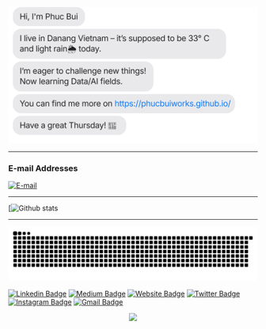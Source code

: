 [![message_svg](https://github.com/phucbuiworks/phucbuiworks/blob/master/chat.svg)](https://phucbuiworks.github.io/)

***
### E-mail Addresses

[![E-mail](https://img.shields.io/badge/Official-phucbuiworks@gmail.com-0C2E86?style=flat-square&logo=Gmail&logoColor=white)](mailto:phucbuiworks@gmail.com)

***

[![Github stats](https://github-readme-stats.vercel.app/api?username=phucbuiworks&show_icons=true&theme=dracula&hide=stars,issues)

***

[![snake svg](https://github.com/phucbuiworks/phucbuiworks/blob/output/github-contribution-grid-snake.svg)](https://github.com/phucbuiworks)

[![Linkedin Badge](https://img.shields.io/badge/-phucbui22-blue?style=flat&logo=Linkedin&logoColor=white&link=https://www.linkedin.com/in/phucbui22/)](https://www.linkedin.com/in/phucbui22/)
[![Medium Badge](https://img.shields.io/badge/-@jessicalim-000000?style=flat&labelColor=000000&logo=Medium&link=https://medium.com/@jessicalim)](https://medium.com/@jessicalim)
[![Website Badge](https://img.shields.io/badge/-phucbuiworks.github.io-47CCCC?style=flat&logo=Google-Chrome&logoColor=white&link=https://phucbuiworks.github.io/)](https://phucbuiworks.github.io/)
[![Twitter Badge](https://img.shields.io/badge/-@__jesslim-1ca0f1?style=flat&labelColor=1ca0f1&logo=twitter&logoColor=white&link=https://twitter.com/_jesslim)](https://twitter.com/_jesslim)
[![Instagram Badge](https://img.shields.io/badge/-@dailyorenji-purple?style=flat&logo=instagram&logoColor=white&link=https://instagram.com/dailyorenji/)](https://instagram.com/dailyorenji)
[![Gmail Badge](https://img.shields.io/badge/-phucbuiworks-c14438?style=flat&logo=Gmail&logoColor=white&link=mailto:phucbuiworks@gmail.com)](mailto:phucbuiworks@gmail.com)


<p align="center">
    <a href="https://github.com/phucbuiworks"><img src="https://hits.seeyoufarm.com/api/count/incr/badge.svg?url=https%3A%2F%2Fgithub.com%2Fphucbuiworks&count_bg=%23FF8C00&title_bg=%236E6767&icon=paypal.svg&icon_color=%23E7E7E7&title=hits&edge_flat=false"/></a>
</p>
